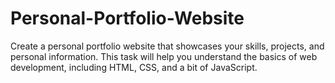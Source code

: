 # Personal-Portfolio-Website
Create a personal portfolio website that showcases your skills, projects, and personal information. This task will help you understand the basics of web development, including HTML, CSS, and a bit of JavaScript.
